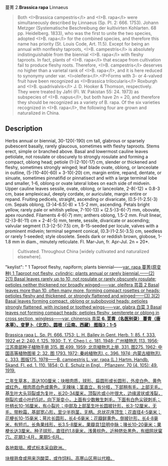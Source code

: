 蔓菁
2.**Brassica rapa** Linnaeus

> Both &lt;I&gt;Brassica campestris&lt;/I&gt; and &lt;I&gt;B. rapa&lt;/I&gt; were simultaneously described by Linnaeus (Sp. Pl. 2: 666. 1753). Johann Metzger (Systematische Beschreibung der kultivirten Kohlarten. 68 pp. Heidelberg. 1833), who was the first to unite the two species, adopted &lt;I&gt;B. rapa&lt;/I&gt; for the combined species, and therefore this name has priority (St. Louis Code, Art. 11.5). Except for being an annual with nonfleshy taproots, &lt;I&gt;B. campestris&lt;/I&gt; is absolutely indistinguishable from the biennial &lt;I&gt;B. rapa&lt;/I&gt; with fleshy taproots. In fact, plants of &lt;I&gt;B. rapa&lt;/I&gt; that escape from cultivation fail to produce fleshy roots. Therefore, &lt;I&gt;B. campestris&lt;/I&gt; deserves no higher than a varietal rank of &lt;I&gt;B. rapa&lt;/I&gt;, and it is here reduced to synonymy under var. &lt;I&gt;oleifera&lt;/I&gt;.&lt;P&gt;Forms with 3- or 4-valved fruit have been recognized as &lt;I&gt;Brassica trilocularis&lt;/I&gt; Roxburgh and &lt;I&gt;B. quadrivalvis&lt;/I&gt; J. D. Hooker &amp; Thomson, respectively. They were treated by Jafri (Fl. W. Pakistan 55: 24. 1973) as subspecies of &lt;I&gt;B. napus&lt;/I&gt;, but both have 2n = 20, and therefore they should be recognized as a variety of B. rapa. Of the six varieties recognized in &lt;I&gt;B. rapa&lt;/I&gt;, the following four are grown and naturalized in China.


## Description
Herbs annual or biennial, 30-120(-190) cm tall, glabrous or sparsely pubescent basally, rarely glaucous, sometimes with fleshy taproots. Stems erect, simple or branched above. Basal and lowermost cauline leaves petiolate, not rosulate or obscurely to strongly rosulate and forming a compact, oblong head; petiole (1-)2-10(-17) cm, slender or thickened and fleshy, sometimes strongly winged; leaf blade ovate, oblong, or lanceolate in outline, (5-)10-40(-60) × 3-10(-20) cm, margin entire, repand, dentate, or sinuate, sometimes pinnatifid or pinnatisect and with a large terminal lobe and smaller, 1-6, oblong or ovate lateral lobes on each side of midvein. Upper cauline leaves sessile, ovate, oblong, or lanceolate, 2-8(-12) × 0.8-3 cm, base amplexicaul, deeply cordate, or auriculate, margin entire or repand. Fruiting pedicels, straight, ascending or divaricate, (0.5-)1-2.5(-3) cm. Sepals oblong, (3-)4-6.5(-8) × 1.5-2 mm, ascending. Petals bright yellow, rarely pale or whitish yellow, 7-10(-13) × (2.5-)3-6(-7) mm, obovate, apex rounded. Filaments 4-6(-7) mm; anthers oblong, 1.5-2 mm. Fruit linear, (2-)3-8(-11) cm × 2-4(-5) mm, terete, sessile, divaricate or ascending; valvular segment (1.3-)2-5(-7.5) cm, 8-15-seeded per locule, valves with a prominent midvein; terminal segment conical, (0.3-)1-2.5(-3.5) cm, seedless or rarely 1-seeded; style obsolete. Seeds dark or reddish brown, globose, 1-1.8 mm in diam., minutely reticulate. Fl. Mar-Jun, fr. Apr-Jul. 2n = 20*.


> Cultivated. Throughout China [widely cultivated and naturalized elsewhere].

  "keylist": "
1 Taproot fleshy, napiform; plants biennial——<a href='/info/Brassica rapa var. rapa?t=foc'>var. rapa 蔓菁(原变种)
1 Taproot not fleshy, cylindric; plants annual or rarely biennial.——(2)
2(1) Basal leaves rarely up to 10, not rosulate or rarely obscurely rosulate; petioles neither thickened nor broadly winged——<a href='/info/Brassica rapa var. oleifera?t=foc'>var. oleifera 芸苔
2 Basal leaves more than 10, often many more, forming compact rosettes or heads; petioles fleshy and thickened, or strongly flattened and winged——(3)
3(2) Basal leaves forming compact, oblong or subobovoid heads; petioles strongly flattened, with incised or toothed wings——<a href='/info/Brassica rapa var. glabra?t=foc'>var. glabra 白菜
3 Basal leaves not forming compact heads; petioles fleshy, semiterete or oblong in cross section, wingless——<a href='/info/Brassica rapa var. chinensis?t=foc'>var. chinensis 青菜
**6. 芜青（名医别录） 蔓青（唐本草）、变萝卜（北京）、圆根（云南、西藏） 图版3：1-5**

Brassica rapa L. Sp. Pl. 666. 1753; L. H. Bailey in Gent. Herb. 1: 85. f. 333. 1922 et 2: 240. f. 125. 1930; T. Y. Cheo l. c. 181. 1948; 广州植物志 113. 1956; 江苏南部种子植物手册 315. 图 499. 1959; 北京植物志上册, 331. 图275. 1962; 中国高等植物图鉴 2: 32. 图 1793. 1972; 秦岭植物志l. c. 396. 1974; 内蒙古植物志l. c. 333. 图版175. 1978——B. campestris L. var. rapa (L.) Hartm. Handb. Skand. Fl. ed. 1. 110. 1854; O. E. Schulz in Engl. , Pflanzenr. 70 (4. 105): 49. 1919.

二年生草本，高达100厘米；块根肉质，球形、扁圆形或长圆形，外皮白色、黄色或红色，根肉质白色或黄色，无辣味；茎直立，有分枝，下部稍有毛，上部无毛。基生叶大头羽裂或为复叶，长20-34厘米，顶裂片或小叶很大，边缘波状或浅裂，侧裂片或小叶约5对，向下渐变小，上面有少数散生刺毛，下面有白色尖锐刺毛；叶柄长10-16厘米，有小裂片；中部及上部茎生叶长圆披针形，长3-12厘米，无毛，带粉霜，基部宽心形，至少半抱茎，无柄。总状花序顶生；花直径4-5毫米；花梗长10-15毫米；萼片长圆形，长4-6毫米；花瓣鲜黄色，倒披针形，长4-8毫米，有短爪。长角果线形，长3.5-8厘米，果瓣具1显明中脉；喙长10-20毫米；果梗长达3厘米。种子球形，直径约1.8毫米，浅黄棕色，近种脐处黑色，有细网状窠穴。花期3-4月，果期5-6月。

各地栽培。模式标本采自欧洲。

块根熟食或用来泡酸菜，或作饲料。高寒山区用以代粮。
